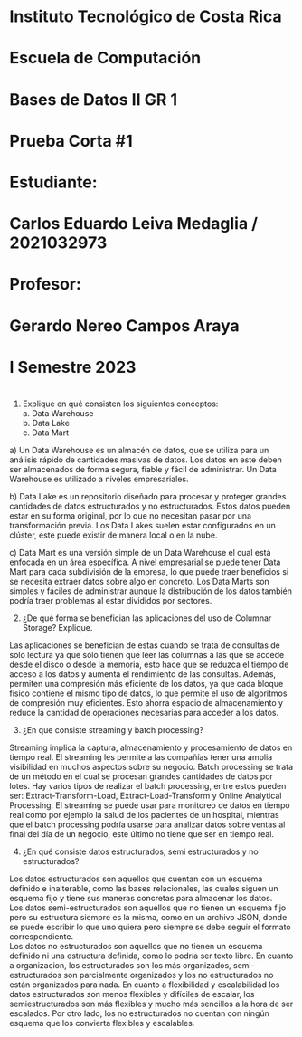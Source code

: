 [//]: # (Portada)
# Instituto Tecnológico de Costa Rica

# Escuela de Computación

# Bases de Datos II GR 1

# Prueba Corta #1

# Estudiante: 
# Carlos Eduardo Leiva Medaglia / 2021032973

# Profesor: 
# Gerardo Nereo Campos Araya

# I Semestre 2023
# 
# 
# 
# 
# 
# 
# 
# 
# 
# 
# 
# 
# 
# 
# 
# 
# 
# 
# 
# 
# 
#  
#  
#  
#  
[//]: # (Resolucion Quiz)

1. Explique en qué consisten los siguientes conceptos:  
    a. Data Warehouse  
    b. Data Lake  
    c. Data Mart  

a) Un Data Warehouse es un almacén de datos, que se utiliza para un análisis rápido de cantidades masivas de datos. Los datos en este deben ser almacenados de forma segura, fiable y fácil de administrar. Un Data Warehouse es utilizado a niveles empresariales.  

b) Data Lake es un repositorio diseñado para procesar y proteger grandes cantidades de datos estructurados y no estructurados. Estos datos pueden estar en su forma original, por lo que no necesitan pasar por una transformación previa. Los Data Lakes suelen estar configurados en un clúster, este puede existir de manera local o en la nube.  

c) Data Mart es una versión simple de un Data Warehouse el cual está enfocada en un área específica. A nivel empresarial se puede tener Data Mart para cada subdivisión de la empresa, lo que puede traer beneficios si se necesita extraer datos sobre algo en concreto. Los Data Marts son simples y fáciles de administrar aunque la distribución de los datos también podría traer problemas al estar divididos por sectores.  

2. ¿De qué forma se benefician las aplicaciones del uso de Columnar Storage? Explique.  

Las aplicaciones se benefician de estas cuando se trata de consultas de solo lectura ya que sólo tienen que leer las columnas a las que se accede desde el disco o desde la memoria, esto hace que se reduzca el tiempo de acceso a los datos y aumenta el rendimiento de las consultas. Además, permiten una compresión más eficiente de los datos, ya que cada bloque físico contiene el mismo tipo de datos, lo que permite el uso de algoritmos de compresión muy eficientes. Esto ahorra espacio de almacenamiento y reduce la cantidad de operaciones necesarias para acceder a los datos. 

3. ¿En que consiste streaming y batch processing? 

Streaming implica la captura, almacenamiento y procesamiento de datos en tiempo real. El streaming les permite a las compañías tener una amplia visibilidad en muchos aspectos sobre su negocio. Batch processing se trata de un método en el cual se procesan grandes cantidades de datos por lotes. Hay varios tipos de realizar el batch processing, entre estos pueden ser: Extract-Transform-Load, Extract-Load-Transform y Online Analytical Processing. El streaming se puede usar para monitoreo de datos en tiempo real como por ejemplo la salud de los pacientes de un hospital, mientras que el batch processing podría usarse para analizar datos sobre ventas al final del día de un negocio, este último no tiene que ser en tiempo real.  

4. ¿En qué consiste datos estructurados, semi estructurados y no estructurados?  

Los datos estructurados son aquellos que cuentan con un esquema definido e inalterable, como las bases relacionales, las cuales siguen un esquema fijo y tiene sus maneras concretas para almacenar los datos.  
Los datos semi-estructurados son aquellos que no tienen un esquema fijo pero su estructura siempre es la misma, como en un archivo JSON, donde se puede escribir lo que uno quiera pero siempre se debe seguir el formato correspondiente.  
Los datos no estructurados son aquellos que no tienen un esquema definido ni una estructura definida, como lo podría ser texto libre.
En cuanto a organizacion, los estructurados son los más organizados, semi-estructurados son parcialmente organizados y los no estructurados no están organizados para nada. En cuanto a flexibilidad y escalabilidad los datos estructurados son menos flexibles y difíciles de escalar, los semiestructurados son más flexibles y mucho más sencillos a la hora de ser escalados. Por otro lado, los no estructurados no cuentan con ningún esquema que los convierta flexibles y escalables.

